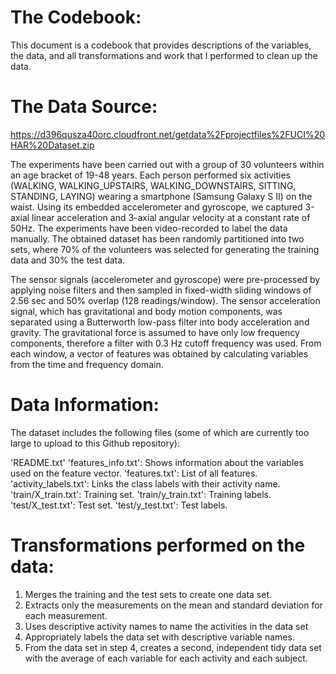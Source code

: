 # The Codebook:

This document is a codebook that provides descriptions of the variables, the data, and all transformations and work that I performed to clean up the data.

# The Data Source:
https://d396qusza40orc.cloudfront.net/getdata%2Fprojectfiles%2FUCI%20HAR%20Dataset.zip

The experiments have been carried out with a group of 30 volunteers within an age bracket of 19-48 years. Each person performed six activities (WALKING, WALKING_UPSTAIRS, WALKING_DOWNSTAIRS, SITTING, STANDING, LAYING) wearing a smartphone (Samsung Galaxy S II) on the waist. Using its embedded accelerometer and gyroscope, we captured 3-axial linear acceleration and 3-axial angular velocity at a constant rate of 50Hz. The experiments have been video-recorded to label the data manually. The obtained dataset has been randomly partitioned into two sets, where 70% of the volunteers was selected for generating the training data and 30% the test data.

The sensor signals (accelerometer and gyroscope) were pre-processed by applying noise filters and then sampled in fixed-width sliding windows of 2.56 sec and 50% overlap (128 readings/window). The sensor acceleration signal, which has gravitational and body motion components, was separated using a Butterworth low-pass filter into body acceleration and gravity. The gravitational force is assumed to have only low frequency components, therefore a filter with 0.3 Hz cutoff frequency was used. From each window, a vector of features was obtained by calculating variables from the time and frequency domain.

# Data Information:
The dataset includes the following files (some of which are currently too large to upload to this Github repository):

'README.txt'
'features_info.txt': Shows information about the variables used on the feature vector.
'features.txt': List of all features.
'activity_labels.txt': Links the class labels with their activity name.
'train/X_train.txt': Training set.
'train/y_train.txt': Training labels.
'test/X_test.txt': Test set.
'test/y_test.txt': Test labels.


# Transformations performed on the data:
1) Merges the training and the test sets to create one data set.
2) Extracts only the measurements on the mean and standard deviation for each measurement.
3) Uses descriptive activity names to name the activities in the data set
4) Appropriately labels the data set with descriptive variable names.
5) From the data set in step 4, creates a second, independent tidy data set with the average of each variable for each activity and each subject.
